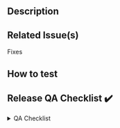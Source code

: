 ## Description

<!-- Describe your changes in detail -->

## Related Issue(s)

<!-- List the issue(s) this PR solves -->

Fixes 

## How to test

<!-- Provide steps to test this PR -->

## Release QA Checklist ✔️

<!-- Please carefully check through the following checklist. Un-check items from the following, if you are unsure.-->

<details>
  <summary>QA Checklist </summary>

## [Priority: High] Functional Testing

- [x] Test all links to make sure they are working correctly
- [x] Verify that all forms (sales, support, docs feedback)  are functioning properly and data is being captured correctly
- [x] Check all buttons and calls-to-action to ensure they are leading to the correct pages
- [x] Ensure that the website is mobile responsive and functions appropriately on different devices
- [x] Please make sure that page is best for Light/Dark Mode. ⇒ Text/Media Changes


## [Priority: High] Content Testing

- [x] Check all website copies for accuracy and spelling/grammar errors
- [x] Verify that all images and videos are displaying properly
- [x] Ensure that all downloadable files are working correctly
- [x] Check that all external links are functioning properly

## [Priority: Medium] Performance Testing

- [x] Try to use optimal media assets. ([Decision Record - How To](https://github.com/gitpod-io/website/blob/main/docs/adr/0003-optimal-assets-format.md))
- [x] Test website load times to ensure that the website is loading quickly
- [x] Verify that the website can handle high traffic volumes without crashing
- [x] Check that all website functionality is working properly under heavy load
- [x] Perform cross-browser testing to ensure that the website works properly on all major browsers (Google Chrome, Firefox, Edge)

## [Priority: Medium] Accessibility Testing

- [x] Ensure that the website meets basic accessibility guidelines.
- [x] Test that users with disabilities can easily navigate and use the website
- [x] Verify that all website content can be accessed using assistive technologies

By including these key items in your website release QA checklist, you can ensure that your website is fully functional, user-friendly, and meets your business requirements.

## Security Testing

> **Note**:💡 If we are changing something related to cookies, data storing, or analytics.

- [x] Verify that the website is HTTPS secure and that there are no security vulnerabilities
- [x] Ensure that all sensitive data is being stored and transmitted securely

  </details>
